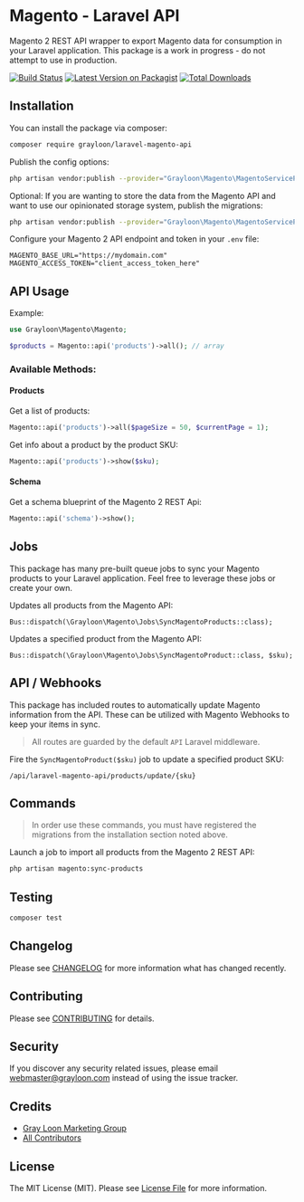 # Magento - Laravel API

Magento 2 REST API wrapper to export Magento data for consumption in your Laravel application. This package is a work in progress - do not attempt to use in production.

[![Build Status](https://github.com/grayloon/magento-laravel-api/workflows/tests/badge.svg)](https://github.com/grayloon/magento-laravel-api/actions)
[![Latest Version on Packagist](https://img.shields.io/packagist/v/grayloon/magento-laravel-api.svg?style=flat-square)](https://packagist.org/packages/grayloon/magento-laravel-api)
[![Total Downloads](https://img.shields.io/packagist/dt/grayloon/magento-laravel-api.svg?style=flat-square)](https://packagist.org/packages/grayloon/magento-laravel-api)

## Installation

You can install the package via composer:

```bash
composer require grayloon/laravel-magento-api
```

Publish the config options:
```bash
php artisan vendor:publish --provider="Grayloon\Magento\MagentoServiceProvider" --tag="config"
```

Optional:
If you are wanting to store the data from the Magento API and want to use our opinionated storage system, publish the migrations:
```bash
php artisan vendor:publish --provider="Grayloon\Magento\MagentoServiceProvider" --tag="migrations"
```

Configure your Magento 2 API endpoint and token in your `.env` file:
```
MAGENTO_BASE_URL="https://mydomain.com"
MAGENTO_ACCESS_TOKEN="client_access_token_here"
```

## API Usage

Example:
```php
use Grayloon\Magento\Magento;

$products = Magento::api('products')->all(); // array
```

### Available Methods:

#### Products
Get a list of products:
```php
Magento::api('products')->all($pageSize = 50, $currentPage = 1); 
```

Get info about a product by the product SKU:
```php
Magento::api('products')->show($sku);
```

#### Schema
Get a schema blueprint of the Magento 2 REST Api:
```php
Magento::api('schema')->show(); 
```

## Jobs

This package has many pre-built queue jobs to sync your Magento products to your Laravel application. Feel free to leverage these jobs or create your own.

Updates all products from the Magento API:
```
Bus::dispatch(\Grayloon\Magento\Jobs\SyncMagentoProducts::class);
```

Updates a specified product from the Magento API:
```
Bus::dispatch(\Grayloon\Magento\Jobs\SyncMagentoProduct::class, $sku);
```

## API / Webhooks

This package has included routes to automatically update Magento information from the API. These can be utilized with Magento Webhooks to keep your items in sync.

> All routes are guarded by the default `API` Laravel middleware.

Fire the `SyncMagentoProduct($sku)` job to update a specified product SKU:
```
/api/laravel-magento-api/products/update/{sku}
```


## Commands

> In order use these commands, you must have registered the migrations from the installation section noted above.

Launch a job to import all products from the Magento 2 REST API:
```bash
php artisan magento:sync-products
```


## Testing

``` bash
composer test
```

## Changelog

Please see [CHANGELOG](CHANGELOG.md) for more information what has changed recently.

## Contributing

Please see [CONTRIBUTING](CONTRIBUTING.md) for details.

## Security

If you discover any security related issues, please email webmaster@grayloon.com instead of using the issue tracker.

## Credits

- [Gray Loon Marketing Group](https://github.com/grayloon)
- [All Contributors](../../contributors)

## License

The MIT License (MIT). Please see [License File](LICENSE.md) for more information.
